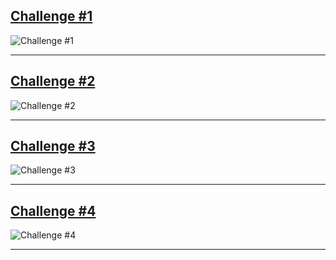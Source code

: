 ## [Challenge #1](./challenge#1.js)

![Challenge #1](./code-1.png)

---

## [Challenge #2](./challenge#2.js)

![Challenge #2](./code-2.png)

---

## [Challenge #3](./challenge#3.js)

![Challenge #3](./code-3.png)

---

## [Challenge #4](./challenge#4.js)

![Challenge #4](./code-4.png)

---
